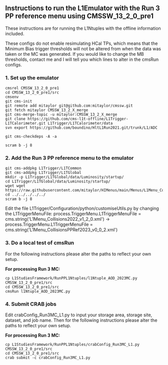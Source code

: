 ## Instructions to run the L1Emulator with the Run 3 PP reference menu using CMSSW_13_2_0_pre1

These instructions are for running the L1Ntuples with the offline information included. 

These configs do not enable resimulating HCal TPs, which means that the Minimum Bias trigger thresholds will not be altered from when the data was taken or the MC was generated. If you would like to change the MB thresholds, contact me and I will tell you which lines to alter in the cmsRun configs.

### 1. Set up the emulator

```
cmsrel CMSSW_13_2_0_pre1
cd CMSSW_13_2_0_pre1/src
cmsenv
git cms-init
git remote add mitaylor git@github.com:mitaylor/cmssw.git
git fetch mitaylor CMSSW_13_2_X_merge
git cms-merge-topic -u mitaylor:CMSSW_13_2_X_merge
git clone https://github.com/cms-l1t-offline/L1Trigger-L1TCalorimeter.git L1Trigger/L1TCalorimeter/data
svn export https://github.com/boundino/HltL1Run2021.git/trunk/L1/ADC

git cms-checkdeps -A -a

scram b -j 8
```

### 2. Add the Run 3 PP reference menu to the emulator

```
git cms-addpkg L1Trigger/L1TCommon
git cms-addpkg L1Trigger/L1TGlobal
mkdir -p L1Trigger/L1TGlobal/data/Luminosity/startup/
cd L1Trigger/L1TGlobal/data/Luminosity/startup/
wget wget https://raw.githubusercontent.com/mitaylor/HIMenus/main/Menus/L1Menu_CollisionsPPRef2023_v0_0_2.xml
cd ../../../../../
scram b -j 8
```

Edit the file L1Trigger/Configuration/python/customiseUtils.py by changing the L1TriggerMenuFile: process.TriggerMenu.L1TriggerMenuFile = cms.string('L1Menu_Collisions2022_v1_2_0.xml') → process.TriggerMenu.L1TriggerMenuFile = cms.string('L1Menu_CollisionsPPRef2023_v0_0_2.xml')

### 3. Do a local test of cmsRun

For the following instructions please alter the paths to reflect your own setup.

**For processing Run 3 MC:**

```
cp L1StudiesFramework/RunPPL1Ntuples/l1Ntuple_AOD_2023MC.py CMSSW_13_2_0_pre1/src
cd CMSSW_13_2_0_pre1/src
cmsRun l1Ntuple_AOD_2023MC.py
```

### 4. Submit CRAB jobs

Edit crabConfig_Run3MC_L1.py to input your storage area, storage site, dataset, and job name. Then for the following instructions please alter the paths to reflect your own setup.

**For processing Run 3 MC:**

```
cp L1StudiesFramework/RunPPL1Ntuples/crabConfig_Run3MC_L1.py CMSSW_13_2_0_pre1/src
cd CMSSW_13_2_0_pre1/src
crab submit -c crabConfig_Run3MC_L1.py
```
